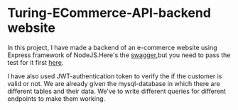 # Turing-ECommerce-API-backend website

In this project, I have made a backend of an e-commerce website using Express framework of NodeJS.Here's the [swagger](https://backendapi.turing.com/docs/),but you need to pass the test for it first [here](https://developers.turing.com/dashboard/challenge).
  
 I have also used JWT-authentication token to verify the if the customer is valid or not. We are already given the mysql-database in which there are different tables and their data. We've to write different queries for different endpoints to make them working.

